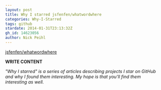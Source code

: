 ```yaml
---
layout: post
title: Why I starred jsfenfen/whatwordwhere
categories: Why-I-Starred
tags: github
stardate: 2014-01-31T23:13:32Z
gh_id: 14623056
author: Nick Peihl
---
```


[jsfenfen/whatwordwhere](https://github.com/jsfenfen/whatwordwhere)

**WRITE CONTENT**

*"Why I starred" is a series of articles describing projects I star on GitHub and why I found them interesting. My hope is that you'll find them interesting as well.*

